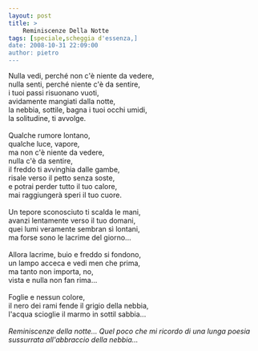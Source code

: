 ```yaml
---
layout: post
title: >
    Reminiscenze Della Notte
tags: [speciale,scheggia d'essenza,]
date: 2008-10-31 22:09:00
author: pietro
---
```

Nulla vedi, perché non c'è niente da vedere,<br/>nulla senti, perché niente c'è da sentire,<br/>i tuoi passi risuonano vuoti,<br/>avidamente mangiati dalla notte,<br/>la nebbia, sottile, bagna i tuoi occhi umidi,<br/>la solitudine, ti avvolge.<br/><br/>Qualche rumore lontano,<br/>qualche luce, vapore,<br/>ma non c'è niente da vedere,<br/>nulla c'è da sentire,<br/>il freddo ti avvinghia dalle gambe,<br/>risale verso il petto senza soste,<br/>e potrai perder tutto il tuo calore,<br/>mai raggiungerà speri il tuo cuore.<br/><br/>Un tepore sconosciuto ti scalda le mani,<br/>avanzi lentamente verso il tuo domani,<br/>quei lumi veramente sembran sì lontani,<br/>ma forse sono le lacrime del giorno...<br/><br/>Allora lacrime, buio e freddo si fondono,<br/>un lampo acceca e vedi men che prima,<br/>ma tanto non importa, no,<br/>vista e nulla non fan rima...<br/><br/>Foglie e nessun colore,<br/>il nero dei rami fende il grigio della nebbia,<br/>l'acqua scioglie il marmo in sottil sabbia...<br/><br/><span style="font-style: italic">Reminiscenze della notte... Quel poco che mi ricordo di una lunga poesia sussurrata all'abbraccio della nebbia...</span>
